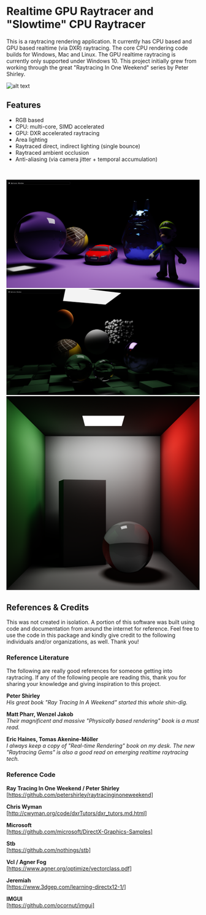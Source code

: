 # Realtime GPU Raytracer and "Slowtime" CPU Raytracer
This is a raytracing rendering application. It currently has CPU based and GPU based realtime (via DXR) raytracing. The core CPU rendering code builds for Windows, Mac and Linux. The GPU realtime raytracing is currently only supported under Windows 10. This project initially grew from working through the great "Raytracing In One Weekend" series by Peter Shirley.
<br>

![alt text](https://github.com/KhoiFish/raytracer/blob/master/SavedImages/final.png "CPU traced image")
<br>

## Features
* RGB based
* CPU: multi-core, SIMD accelerated
* GPU: DXR accelerated raytracing
* Area lighting
* Raytraced direct, indirect lighting (single bounce)
* Raytraced ambient occlusion
* Anti-aliasing (via camera jitter + temporal accumulation)
<br>

![alt text](https://github.com/KhoiFish/raytracer/blob/master/SavedImages/realtime1.png "GPU traced image")
![alt text](https://github.com/KhoiFish/raytracer/blob/master/SavedImages/realtime2.png "GPU traced image")
![alt text](https://github.com/KhoiFish/raytracer/blob/master/SavedImages/realtime3.png "GPU traced image")
<br>

## References & Credits

This was not created in isolation. A portion of this software was built using code and documentation from around the internet for reference. Feel free to use the code in this package and kindly give credit to the following individuals and/or organizations, as well. Thank you!

### Reference Literature

The following are really good references for someone getting into raytracing. If any of the following people are reading this, thank you for sharing your knowledge and giving inspiration to this project.

**Peter Shirley**
<br>
*His great book "Ray Tracing In A Weekend" started this whole shin-dig.*
  
**Matt Pharr, Wenzel Jakob**
<br>
*Their magnificent and massive "Physically based rendering" book is a must read.*

**Eric Haines, Tomas Akenine-Möller**
<br>
*I always keep a copy of "Real-time Rendering" book on my desk. The new "Raytracing Gems" is also a good read on emerging realtime raytracing tech.*

### Reference Code
**Ray Tracing In One Weekend / Peter Shirley**
<br>
[https://github.com/petershirley/raytracinginoneweekend]

**Chris Wyman**
<br>
[http://cwyman.org/code/dxrTutors/dxr_tutors.md.html]

**Microsoft**
<br>
[https://github.com/microsoft/DirectX-Graphics-Samples]

**Stb**
<br>
[https://github.com/nothings/stb]

**Vcl / Agner Fog**
<br>
[https://www.agner.org/optimize/vectorclass.pdf]

**Jeremiah**
<br>
[https://www.3dgep.com/learning-directx12-1/]

**IMGUI**
<br>
[https://github.com/ocornut/imgui]


